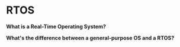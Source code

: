 # RTOS

**What is a Real-Time Operating System?**

**What's the difference between a general-purpose OS and a RTOS?**
